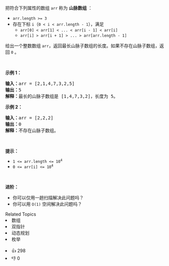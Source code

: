 <p>把符合下列属性的数组 <code>arr</code> 称为 <strong>山脉数组</strong> ：</p>

<ul> 
 <li><code>arr.length &gt;= 3</code></li> 
 <li>存在下标 <code>i</code>（<code>0 &lt; i &lt; arr.length - 1</code>），满足 
  <ul> 
   <li><code>arr[0] &lt; arr[1] &lt; ... &lt; arr[i - 1] &lt; arr[i]</code></li> 
   <li><code>arr[i] &gt; arr[i + 1] &gt; ... &gt; arr[arr.length - 1]</code></li> 
  </ul> </li> 
</ul>

<p>给出一个整数数组 <code>arr</code>，返回最长山脉子数组的长度。如果不存在山脉子数组，返回 <code>0</code> 。</p>

<p>&nbsp;</p>

<p><strong>示例 1：</strong></p>

<pre>
<strong>输入：</strong>arr = [2,1,4,7,3,2,5]
<strong>输出：</strong>5
<strong>解释：</strong>最长的山脉子数组是 [1,4,7,3,2]，长度为 5。
</pre>

<p><strong>示例 2：</strong></p>

<pre>
<strong>输入：</strong>arr = [2,2,2]
<strong>输出：</strong>0
<strong>解释：</strong>不存在山脉子数组。
</pre>

<p>&nbsp;</p>

<p><strong>提示：</strong></p>

<ul> 
 <li><code>1 &lt;= arr.length &lt;= 10<sup>4</sup></code></li> 
 <li><code>0 &lt;= arr[i] &lt;= 10<sup>4</sup></code></li> 
</ul>

<p>&nbsp;</p>

<p><strong>进阶：</strong></p>

<ul> 
 <li>你可以仅用一趟扫描解决此问题吗？</li> 
 <li>你可以用 <code>O(1)</code> 空间解决此问题吗？</li> 
</ul>

<div><div>Related Topics</div><div><li>数组</li><li>双指针</li><li>动态规划</li><li>枚举</li></div></div><br><div><li>👍 298</li><li>👎 0</li></div>